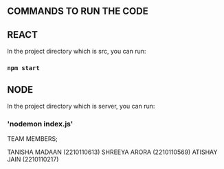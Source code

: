 ## COMMANDS TO RUN THE CODE

## REACT

In the project directory which is src, you can run:

### `npm start`

## NODE

In the project directory which is server, you can run:

### 'nodemon index.js'

TEAM MEMBERS;

TANISHA MADAAN (2210110613)
SHREEYA ARORA (2210110569)
ATISHAY JAIN (2210110217)
